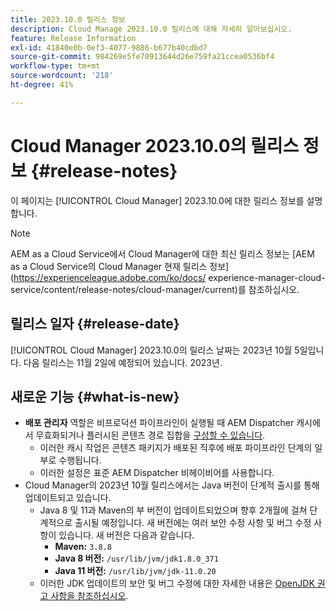 ```yaml
---
title: 2023.10.0 릴리스 정보
description: Cloud Manage 2023.10.0 릴리스에 대해 자세히 알아보십시오.
feature: Release Information
exl-id: 41840e0b-0ef3-4077-9886-b677b40cdbd7
source-git-commit: 984269e5fe70913644d26e759fa21ccea0536bf4
workflow-type: tm+mt
source-wordcount: '218'
ht-degree: 41%

---
```


# Cloud Manager 2023.10.0의 릴리스 정보 {#release-notes}

이 페이지는 [!UICONTROL Cloud Manager] 2023.10.0에 대한 릴리스 정보를 설명합니다.

>[!NOTE]
>
>AEM as a Cloud Service에서 Cloud Manager에 대한 최신 릴리스 정보는 [AEM as a Cloud Service의 Cloud Manager 현재 릴리스 정보](https://experienceleague.adobe.com/ko/docs/ experience-manager-cloud-service/content/release-notes/cloud-manager/current)를 참조하십시오.

## 릴리스 일자 {#release-date}

[!UICONTROL Cloud Manager] 2023.10.0의 릴리스 날짜는 2023년 10월 5일입니다. 다음 릴리스는 11월 2일에 예정되어 있습니다. 2023년.

## 새로운 기능 {#what-is-new}

* **배포 관리자** 역할은 비프로덕션 파이프라인이 실행될 때 AEM Dispatcher 캐시에서 무효화되거나 플러시된 콘텐츠 경로 집합을 [구성할 수 있습니다](/help/using/non-production-pipelines.md).
   * 이러한 캐시 작업은 콘텐츠 패키지가 배포된 직후에 배포 파이프라인 단계의 일부로 수행됩니다.
   * 이러한 설정은 표준 AEM Dispatcher 비헤이비어를 사용합니다.
* Cloud Manager의 2023년 10월 릴리스에서는 Java 버전이 단계적 출시를 통해 업데이트되고 있습니다.
   * Java 8 및 11과 Maven의 부 버전이 업데이트되었으며 향후 2개월에 걸쳐 단계적으로 출시될 예정입니다. 새 버전에는 여러 보안 수정 사항 및 버그 수정 사항이 있습니다. 새 버전은 다음과 같습니다.
      * **Maven:** `3.8.8`
      * **Java 8 버전:** `/usr/lib/jvm/jdk1.8.0_371`
      * **Java 11 버전:** `/usr/lib/jvm/jdk-11.0.20`
   * 이러한 JDK 업데이트의 보안 및 버그 수정에 대한 자세한 내용은 [OpenJDK 권고 사항을 참조하십시오](https://openjdk.org/groups/vulnerability/advisories/).
